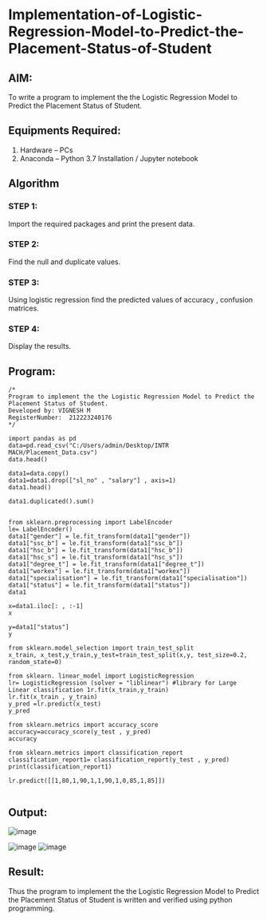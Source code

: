 # Implementation-of-Logistic-Regression-Model-to-Predict-the-Placement-Status-of-Student

## AIM:
To write a program to implement the the Logistic Regression Model to Predict the Placement Status of Student.

## Equipments Required:
1. Hardware – PCs
2. Anaconda – Python 3.7 Installation / Jupyter notebook

## Algorithm
### STEP 1:
Import the required packages and print the present data.
### STEP 2:
Find the null and duplicate values.

### STEP 3:
Using logistic regression find the predicted values of accuracy , confusion matrices.

### STEP 4:
Display the results.


## Program:
```
/*
Program to implement the the Logistic Regression Model to Predict the Placement Status of Student.
Developed by: VIGNESH M
RegisterNumber:  212223240176
*/
```

```
import pandas as pd 
data=pd.read_csv("C:/Users/admin/Desktop/INTR MACH/Placement_Data.csv")
data.head()

data1=data.copy() 
data1=data1.drop(["sl_no" , "salary"] , axis=1)
data1.head()

data1.duplicated().sum()  


from sklearn.preprocessing import LabelEncoder
le= LabelEncoder()
data1["gender"] = le.fit_transform(data1["gender"])
data1["ssc_b"] = le.fit_transform(data1["ssc_b"])
data1["hsc_b"] = le.fit_transform(data1["hsc_b"])
data1["hsc_s"] = le.fit_transform(data1["hsc_s"])
data1["degree_t"] = le.fit_transform(data1["degree_t"])
data1["workex"] = le.fit_transform(data1["workex"])
data1["specialisation"] = le.fit_transform(data1["specialisation"])
data1["status"] = le.fit_transform(data1["status"])
data1

x=data1.iloc[: , :-1]
x

y=data1["status"]
y

from sklearn.model_selection import train_test_split
x_train, x_test,y_train,y_test=train_test_split(x,y, test_size=0.2, random_state=0)

from sklearn. linear_model import LogisticRegression 
lr= LogisticRegression (solver = "liblinear") #library for Large Linear classification 1r.fit(x_train,y_train)
lr.fit(x_train , y_train)
y_pred =lr.predict(x_test)
y_pred

from sklearn.metrics import accuracy_score
accuracy=accuracy_score(y_test , y_pred)
accuracy

from sklearn.metrics import classification_report
classification_report1= classification_report(y_test , y_pred)
print(classification_report1)

lr.predict([[1,80,1,90,1,1,90,1,0,85,1,85]])
  
```

## Output:

![image](https://github.com/user-attachments/assets/7cd046f5-087d-4858-8136-16a533966e31)

![image](https://github.com/user-attachments/assets/b97d94da-9f86-4396-9a8f-4b4d30b384c1)
![image](https://github.com/user-attachments/assets/2df002e0-efd9-4c4a-b238-d84eabf770da)



## Result:
Thus the program to implement the the Logistic Regression Model to Predict the Placement Status of Student is written and verified using python programming.
